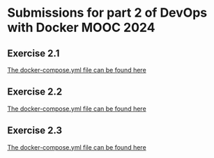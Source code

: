 # Submissions for part 2 of DevOps with Docker MOOC 2024

## Exercise 2.1
[The docker-compose.yml file can be found here](./ex_2_1/docker-compose.yml)

## Exercise 2.2
[The docker-compose.yml file can be found here](./ex_2_2/docker-compose.yml)

## Exercise 2.3
[The docker-compose.yml file can be found here](./ex_2_3/docker-compose.yml)